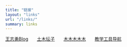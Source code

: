 ```yaml
---
title: "链接"
layout: "links"
url: "/links/"
summary: links
---
```

[王志勇Blog](http://www.auiou.com/)
&nbsp;&nbsp;&nbsp;&nbsp;&nbsp;&nbsp;[土木坛子](https://tumutanzi.com/)	&nbsp;&nbsp;&nbsp;&nbsp;&nbsp;&nbsp;[木木木木木](https://immmmm.com/)	&nbsp;&nbsp;&nbsp;&nbsp;&nbsp;&nbsp;[教学工具导航](https://edui.fun/)	